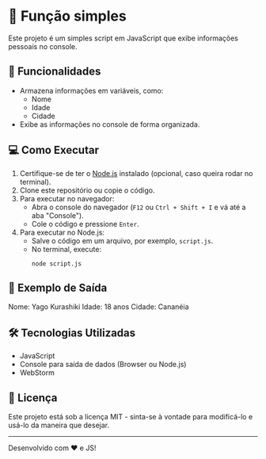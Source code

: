 # 📜 Função simples

Este projeto é um simples script em JavaScript que exibe informações pessoais no console.

## 🚀 Funcionalidades

- Armazena informações em variáveis, como:
  - Nome
  - Idade
  - Cidade
- Exibe as informações no console de forma organizada.

## 💻 Como Executar

1. Certifique-se de ter o [Node.js](https://nodejs.org/) instalado (opcional, caso queira rodar no terminal).
2. Clone este repositório ou copie o código.
3. Para executar no navegador:
   - Abra o console do navegador (`F12` ou `Ctrl + Shift + I` e vá até a aba "Console").
   - Cole o código e pressione `Enter`.
4. Para executar no Node.js:
   - Salve o código em um arquivo, por exemplo, `script.js`.
   - No terminal, execute:
     ```
     node script.js
     ```

## 📌 Exemplo de Saída
Nome: Yago Kurashiki Idade: 18 anos Cidade: Cananéia


## 🛠 Tecnologias Utilizadas

- JavaScript 
- Console para saída de dados (Browser ou Node.js)
- WebStorm

## 📄 Licença

Este projeto está sob a licença MIT - sinta-se à vontade para modificá-lo e usá-lo da maneira que desejar.

---
Desenvolvido com ❤️ e JS!

